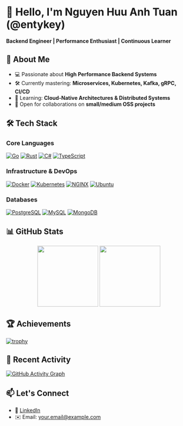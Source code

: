 # 👋 Hello, I'm Nguyen Huu Anh Tuan (@entykey)

**Backend Engineer | Performance Enthusiast | Continuous Learner**

## 🚀 About Me

- 💻 Passionate about **High Performance Backend Systems**
- 🛠 Currently mastering: **Microservices, Kubernetes, Kafka, gRPC, CI/CD**
- 🌱 Learning: **Cloud-Native Architectures & Distributed Systems**
- 🤝 Open for collaborations on **small/medium OSS projects**

## 🛠 Tech Stack

### Core Languages
[![Go](https://img.shields.io/badge/Go-00ADD8?style=for-the-badge&logo=go&logoColor=white)](https://golang.org/)
[![Rust](https://img.shields.io/badge/Rust-black?style=for-the-badge&logo=rust&logoColor=#E57324)](https://www.rust-lang.org/)
[![C#](https://img.shields.io/badge/C%23-239120?style=for-the-badge&logo=csharp&logoColor=white)](https://dotnet.microsoft.com/)
[![TypeScript](https://img.shields.io/badge/TypeScript-3178C6?style=for-the-badge&logo=typescript&logoColor=white)](https://www.typescriptlang.org/)

### Infrastructure & DevOps
[![Docker](https://img.shields.io/badge/Docker-2CA5E0?style=for-the-badge&logo=docker&logoColor=white)](https://www.docker.com/)
[![Kubernetes](https://img.shields.io/badge/Kubernetes-326CE5?style=for-the-badge&logo=kubernetes&logoColor=white)](https://kubernetes.io/)
[![NGINX](https://img.shields.io/badge/Nginx-009639?style=for-the-badge&logo=nginx&logoColor=white)](https://www.nginx.com/)
[![Ubuntu](https://img.shields.io/badge/Ubuntu-E95420?style=for-the-badge&logo=ubuntu&logoColor=white)](https://ubuntu.com/)

### Databases
[![PostgreSQL](https://img.shields.io/badge/PostgreSQL-4169E1?style=for-the-badge&logo=postgresql&logoColor=white)](https://www.postgresql.org/)
[![MySQL](https://img.shields.io/badge/MySQL-4479A1?style=for-the-badge&logo=mysql&logoColor=white)](https://www.mysql.com/)
[![MongoDB](https://img.shields.io/badge/MongoDB-47A248?style=for-the-badge&logo=mongodb&logoColor=white)](https://www.mongodb.com/)

## 📊 GitHub Stats

<div align="center">
  <img height="165" src="https://github-readme-stats.vercel.app/api?username=entykey&show_icons=true&rank_icon=percentile&theme=vision-friendly-dark"/>
  <img height="165" src="https://github-readme-stats.vercel.app/api/top-langs/?username=entykey&layout=donut-vertical&langs_count=8&theme=vision-friendly-dark"/>
</div>

## 🏆 Achievements

[![trophy](https://github-profile-trophy.vercel.app/?username=entykey&theme=onedark&row=2&column=4)](https://github.com/ryo-ma/github-profile-trophy)

## 🌟 Recent Activity

[![GitHub Activity Graph](https://github-readme-activity-graph.vercel.app/graph?username=entykey&bg_color=fffff0&color=708090&line=24292e&point=24292e&area=true&hide_border=true)](https://github.com/ashutosh00710/github-readme-activity-graph)

## 📫 Let's Connect
- 💼 [LinkedIn](https://linkedin.com/in/yourprofile)
- ✉️ Email: your.email@example.com
